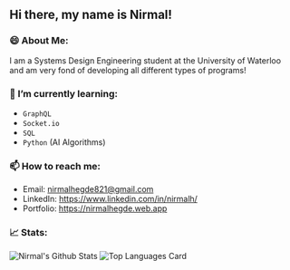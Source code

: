 ## Hi there, my name is Nirmal!

### 😄 About Me:
I am a Systems Design Engineering student at the University of Waterloo and am very fond of developing all different types of programs!

### 🌱 I’m currently learning:
- ``GraphQL``
- ``Socket.io``
- ``SQL``
- ``Python`` (AI Algorithms)

### 📫 How to reach me:
- Email: nirmalhegde821@gmail.com
- LinkedIn: https://www.linkedin.com/in/nirmalh/
- Portfolio: https://nirmalhegde.web.app

### 📈 Stats:
![Nirmal's Github Stats](https://github-readme-stats.vercel.app/api?username=nirmalhegde)
![Top Languages Card](https://github-readme-stats.vercel.app/api/top-langs/?username=NirmalHegde&layout=compact)
